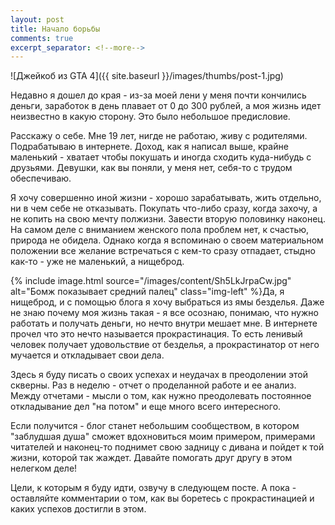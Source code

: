 ```yaml
---
layout: post
title: Начало борьбы
comments: true
excerpt_separator: <!--more-->
---
```

![Джейкоб из GTA 4]({{ site.baseurl }}/images/thumbs/post-1.jpg)

Недавно я дошел до края - из-за моей лени у меня почти кончились деньги, заработок в день плавает от 0 до 300 рублей, а моя жизнь идет неизвестно в какую сторону. Это было небольшое предисловие.

Расскажу о себе. Мне 19 лет, нигде не работаю, живу с родителями. Подрабатываю в интернете. Доход, как я написал выше, крайне маленький <!--more--> - хватает чтобы покушать и иногда сходить куда-нибудь с друзьями. Девушки, как вы поняли, у меня нет, себя-то с трудом обеспечиваю.

Я хочу совершенно иной жизни - хорошо зарабатывать, жить отдельно, ни в чем себе не отказывать. Покупать что-либо сразу, когда захочу, а не копить на свою мечту полжизни. Завести вторую половинку наконец. На самом деле с вниманием женского пола проблем нет, к счастью, природа не обидела. Однако когда я вспоминаю о своем материальном положении все желание встречаться с кем-то сразу отпадает, стыдно как-то - уже не маленький, а нищеброд.

{% include image.html source="/images/content/Sh5LkJrpaCw.jpg" alt="Бомж показывает средний палец" class="img-left" %}Да, я нищеброд, и с помощью блога я хочу выбраться из ямы безделья. Даже не знаю почему моя жизнь такая - я все осознаю, понимаю, что нужно работать и получать деньги, но нечто внутри мешает мне. В интернете прочел что это нечто называется прокрастинация. То есть ленивый человек получает удовольствие от безделья, а прокрастинатор от него мучается и откладывает свои дела.

Здесь я буду писать о своих успехах и неудачах в преодолении этой скверны. Раз в неделю - отчет о проделанной работе и ее анализ. Между отчетами - мысли о том, как нужно преодолевать постоянное откладывание дел "на потом" и еще много всего интересного.

Если получится - блог станет небольшим сообществом, в котором "заблудшая душа" сможет вдохновиться моим примером, примерами читателей и наконец-то поднимет свою задницу с дивана и пойдет к той жизни, которой так жаждет. Давайте помогать друг другу в этом нелегком деле!

Цели, к которым я буду идти, озвучу в следующем посте. А пока - оставляйте комментарии о том, как вы боретесь с прокрастинацией и каких успехов достигли в этом.